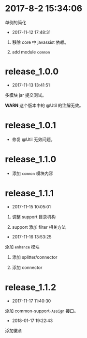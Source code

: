 # 2017-8-2 15:34:06

单例的简化


- 2017-11-12 17:48:31

1. 移除 core 中 javassist 依赖。

2. add module `common`


# release_1.0.0

- 2017-11-13 13:41:51

多模块 jar 提交测试。

**WARN** 这个版本中的 @Util 的注解无效。

# release_1.0.1

- 修复 @Util 无效问题。


# release_1.1.0

- 添加 `common` 模块内容


# release_1.1.1

- 2017-11-15 10:05:01

1. 调整 support 目录机构

2. support 添加 filter 相关方法

- 2017-11-16 13:53:25

添加 `enhance` 模块

1. 添加 splitter/connector

2. 添加 connector


# release_1.1.2

- 2017-11-17 11:40:30

添加 common-support-`Assign` 接口。

- 2018-01-17 19:22:43

添加徽章





